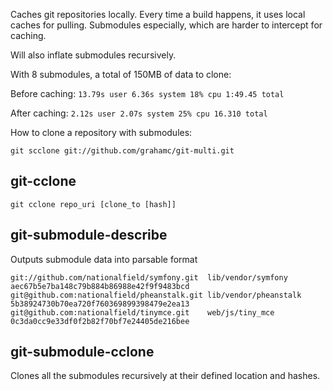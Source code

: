 Caches git repositories locally. Every time a build happens, it uses local
caches for pulling. Submodules especially, which are harder to intercept
for caching.

Will also inflate submodules recursively.

With 8 submodules, a total of 150MB of data to clone:

Before caching: `13.79s user 6.36s system 18% cpu 1:49.45 total`

After caching: `2.12s user 2.07s system 25% cpu 16.310 total`

How to clone a repository with submodules:

`git scclone git://github.com/grahamc/git-multi.git`

## git-cclone
`git cclone repo_uri [clone_to [hash]]`

## git-submodule-describe

Outputs submodule data into parsable format

```
git://github.com/nationalfield/symfony.git  lib/vendor/symfony  aec67b5e7ba148c79b884b86988e42f9f9483bcd
git@github.com:nationalfield/pheanstalk.git lib/vendor/pheanstalk   5b38924730b70ea720f760369899398479e2ea13
git@github.com:nationalfield/tinymce.git    web/js/tiny_mce 0c3da0cc9e33df0f2b82f70bf7e24405de216bee
```

## git-submodule-cclone
 Clones all the submodules recursively at their defined location and hashes.

